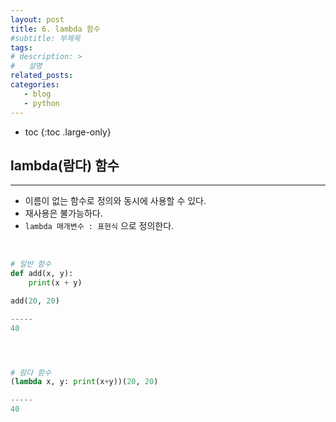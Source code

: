 ```yaml
---
layout: post
title: 6. lambda 함수
#subtitle: 부제목
tags: 
# description: >
#   설명
related_posts:
categories:
   - blog
   - python
---
```


* toc
{:toc .large-only}


## lambda(람다) 함수

---

- 이름이 없는 함수로 정의와 동시에 사용할 수 있다.
- 재사용은 불가능하다.
- `lambda 매개변수 : 표현식` 으로 정의한다.

<br>

```python
# 일반 함수
def add(x, y):
    print(x + y)

add(20, 20)

-----
40




# 람다 함수
(lambda x, y: print(x+y))(20, 20)

-----
40
```